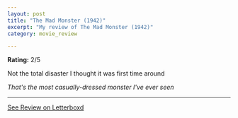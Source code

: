 ```yaml
---
layout: post
title: "The Mad Monster (1942)"
excerpt: "My review of The Mad Monster (1942)"
category: movie_review

---
```


**Rating:** 2/5

Not the total disaster I thought it was first time around

<i>That's the most casually-dressed monster I've
ever seen</i>

<hr>

[See Review on Letterboxd](https://boxd.it/8d61Kx)
